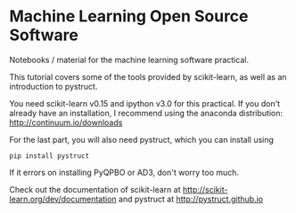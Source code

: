 Machine Learning Open Source Software
=====================================
Notebooks / material for the machine learning software practical.

This tutorial covers some of the tools provided by scikit-learn, as well as an
introduction to pystruct.

You need scikit-learn v0.15 and ipython v3.0 for this practical.
If you don't already have an installation, I recommend using the anaconda distribution:
http://continuum.io/downloads

For the last part, you will also need pystruct, which you can install using

    pip install pystruct

If it errors on installing PyQPBO or AD3, don't worry too much.

Check out the documentation of scikit-learn at http://scikit-learn.org/dev/documentation
and pystruct at http://pystruct.github.io
